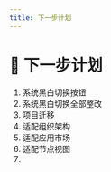 ```yaml
---
title: 下一步计划
---
```


# 🚀 下一步计划

<ol>


  <li>系统黑白切换按钮</li>
  <li>系统黑白切换全部整改</li>
 
  
  <li>项目迁移</li>
  <li>适配组织架构</li>
  <li>适配应用市场</li>
  <li>适配节点视图</li>
  <li></li>
</ol>